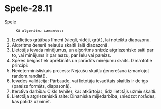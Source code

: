 # Spele-28.11
Spele

         Kā algoritmu izmantot:
1. Izvēlieties grūtības līmeni (viegli, vidēji, grūti), lai noteiktu diapazonu.
2. Algoritms ģenerē nejaušu skaitli šajā diapazonā.
3. Lietotājs ievada minējumus, un algoritms sniedz atgriezenisko saiti par to, vai minējums ir par mazu, par lielu vai pareizs.
4. Spēles beigās tiek aprēķināts un parādīts minējumu skaits.
         Izmantotie principi:
1. Nedeterministiskais process: Nejaušu skaitļu ģenerēšana izmantojot random.randint().
2. Ievades validācija: Pārbaude, vai lietotāja ievadītais skaitlis ir derīgs (pareizs formāts, diapazonā).
3. Iteratīva darbība: Cikls (while), kas atkārtojas, līdz lietotājs uzmin skaitli.
4. Lietotāja atgriezeniskā saite: Dinamiska mijiedarbība, sniedzot norādes, kas palīdz uzminēt.
